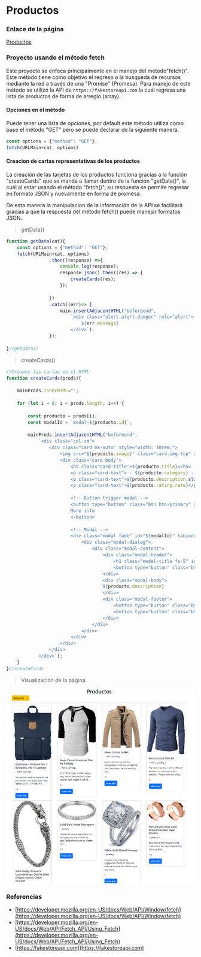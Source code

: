 # Productos

### Enlace de la página
[Productos](https://developer.mozilla.org/en-US/docs/Web/API/Window/fetch)

### Proyecto usando el método fetch

Este proyecto se enfoca principalmente en el manejo del método"fetch()".
Este método tiene como objetivo el regreso o la busqueda de recursos mediante la red a través de una "Promise" (Promesa).
Para manejo de este método se utilizó la API de `https://fakestoreapi.com` la cuál regresa una lista de productos de forma de arreglo (array).

#### Opciones en el método
Puede tener una lista de opciones, por default este método utiliza como base el método "GET" pero se puede declarar de la siguiente manera.

```javascript
const options = {"method": "GET"};
fetch(URLMain+cat, options)
```

#### Creacion de cartas representativas de los productos

La creación de las tarjetas de los productos funciona gracias a la función "createCards" que se manda a llamar dentro de la función "getData()", la cuál
al estar usando el método "fetch()", su respuesta se permite regresar en formato JSON y nuevamente en forma de promesa.

De esta manera la manipulacion de la información de la API se facilitará gracias a que la respuesta del método fetch() puede manejar formatos JSON.

> getData()

```javascript
function getData(cat){
    const options = {"method": "GET"};
    fetch(URLMain+cat, options)
                .then((response) =>{
                    console.log(response);
                    response.json().then((res) => {
                        createCards(res);
                    });
                    
                })
                .catch((err)=> {
                    main.insertAdjacentHTML("beforeend",
                        `<div class="alert alert-danger" role="alert">
                            ${err.message}
                        </div>`);
                });

}//getData()
```

> createCards()

```javascript
//Creamos las cartas en el HTML
function createCards(prods){

    mainProds.innerHTML="";

    for (let i = 0; i < prods.length; i++) {
        
        const producto = prods[i];
        const modalId = `modal-${producto.id}`;

        mainProds.insertAdjacentHTML("beforeend",
            `<div class="col-sm">
                <div class="card mx-auto" style="width: 18rem;">
                    <img src="${producto.image}" class="card-img-top" alt="${producto.title}">
                    <div class="card-body">
                        <h5 class="card-title">${producto.title}</h5>
                        <p class="card-text"> - ${producto.category} - </p>
                        <p class="card-text">${producto.description.slice(0, 100)}...</p>
                        <p class="card-text">${producto.rating.rate}</p>

                        <!-- Button trigger modal -->
                        <button type="button" class="btn btn-primary" data-bs-toggle="modal" data-bs-target="#${modalId}">
                        More info
                        </button>

                        <!-- Modal -->
                        <div class="modal fade" id="${modalId}" tabindex="-1" aria-labelledby="${modalId}" aria-hidden="true">
                            <div class="modal-dialog">
                                <div class="modal-content">
                                    <div class="modal-header">
                                        <h1 class="modal-title fs-5" id="${modalId}">${producto.title}</h1>
                                        <button type="button" class="btn-close" data-bs-dismiss="modal" aria-label="Close"></button>
                                    </div>
                                    <div class="modal-body">
                                    ${producto.description}
                                    </div>
                                    <div class="modal-footer">
                                        <button type="button" class="btn btn-secondary" data-bs-dismiss="modal">Close</button>
                                        <button type="button" class="btn btn-primary">$${producto.price}</button>
                                    </div>
                                </div>
                            </div>
                        </div>
                    </div>
                </div>
            </div>`);
    }
}//createCards
```

> Visualización de la página.

![index_productos](https://raw.githubusercontent.com/FredyA13/Productos/refs/heads/main/imagenes/index_productos.jpeg)

### Referencias

* [https://developer.mozilla.org/en-US/docs/Web/API/Window/fetch](https://developer.mozilla.org/en-US/docs/Web/API/Window/fetch)
* [https://developer.mozilla.org/en-US/docs/Web/API/Fetch_API/Using_Fetch](https://developer.mozilla.org/en-US/docs/Web/API/Fetch_API/Using_Fetch)
* [https://fakestoreapi.com](https://fakestoreapi.com)